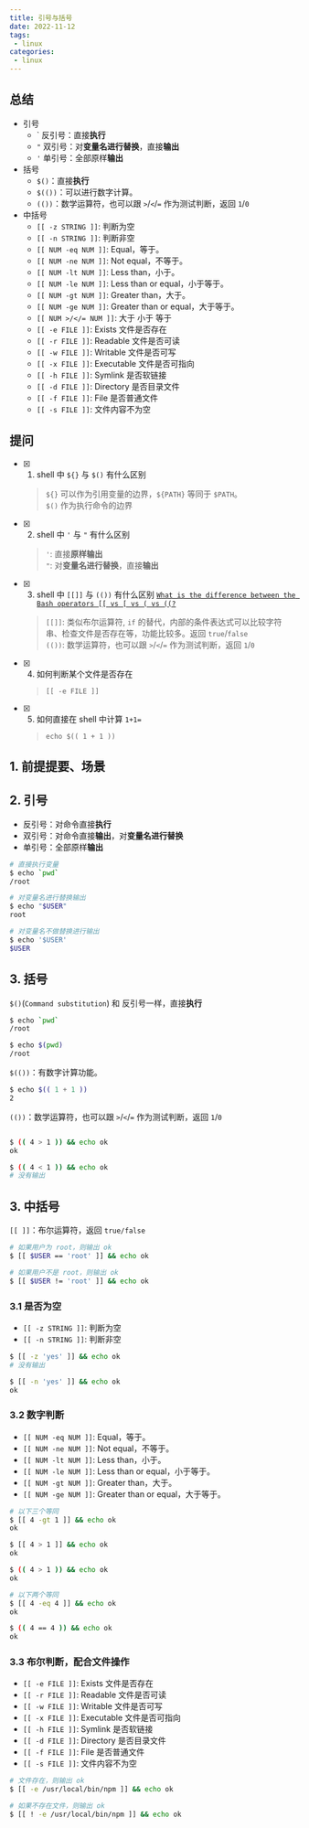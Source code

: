 ```yaml
---
title: 引号与括号
date: 2022-11-12
tags:
 - linux
categories: 
 - linux
---
```



## 总结
- 引号
    - &#96; 反引号：直接**执行** 
    - `"` 双引号：对**变量名进行替换**，直接**输出**
    - `'` 单引号：全部原样**输出**
- 括号
    - `$()`：直接**执行** 
    - `$(())`：可以进行数字计算。
    - `(())`：数学运算符，也可以跟 `>`/`<`/`=` 作为测试判断，返回 `1`/`0`
- 中括号
    - `[[ -z STRING ]]`: 判断为空
    - `[[ -n STRING ]]`: 判断非空
    - `[[ NUM -eq NUM ]]`: Equal，等于。
    - `[[ NUM -ne NUM ]]`: Not equal，不等于。
    - `[[ NUM -lt NUM ]]`: Less than，小于。
    - `[[ NUM -le NUM ]]`: Less than or equal，小于等于。
    - `[[ NUM -gt NUM ]]`: Greater than，大于。
    - `[[ NUM -ge NUM ]]`: Greater than or equal，大于等于。
    - `[[ NUM >/</= NUM ]]`: 大于 小于 等于
    - `[[ -e FILE ]]`: Exists 文件是否存在
    - `[[ -r FILE ]]`: Readable 文件是否可读
    - `[[ -w FILE ]]`: Writable 文件是否可写
    - `[[ -x FILE ]]`: Executable 文件是否可指向
    - `[[ -h FILE ]]`: Symlink 是否软链接
    - `[[ -d FILE ]]`: Directory 是否目录文件
    - `[[ -f FILE ]]`: File 是否普通文件
    - `[[ -s FILE ]]`: 文件内容不为空
## 提问
- [x] 1. shell 中 `${}` 与 `$()` 有什么区别
    > `${}` 可以作为引用变量的边界，`${PATH}` 等同于 `$PATH`。       
    `$()` 作为执行命令的边界
- [x] 2. shell 中 `'` 与 `"` 有什么区别
    > `'`: 直接**原样输出**      
    `"`: 对**变量名进行替换**，直接**输出**
- [x] 3. shell 中 `[[]]` 与 `(())` 有什么区别 [`What is the difference between the Bash operators [[ vs [ vs ( vs ((?`](https://unix.stackexchange.com/questions/306111/what-is-the-difference-between-the-bash-operators-vs-vs-vs)
    > `[[]]`: 类似布尔运算符, `if` 的替代，内部的条件表达式可以比较字符串、检查文件是否存在等，功能比较多。返回 `true`/`false`    
    `(())`: 数学运算符，也可以跟 `>`/`<`/`=` 作为测试判断，返回 `1`/`0`
- [x] 4. 如何判断某个文件是否存在
    > `[[ -e FILE ]]`
- [x] 5. 如何直接在 shell 中计算 `1+1=`
    > `echo $(( 1 + 1 ))`






## 1. 前提提要、场景




## 2. 引号
- 反引号：对命令直接**执行**
- 双引号：对命令直接**输出**，对**变量名进行替换**
- 单引号：全部原样**输出**

```bash
# 直接执行变量
$ echo `pwd`
/root

# 对变量名进行替换输出
$ echo "$USER"
root

# 对变量名不做替换进行输出
$ echo '$USER'
$USER
```

## 3. 括号
`$()`(`Command substitution`) 和 反引号一样，直接**执行**
```bash
$ echo `pwd`
/root

$ echo $(pwd)
/root
```
`$(())`：有数字计算功能。
```bash
$ echo $(( 1 + 1 ))
2
```


`(())`：数学运算符，也可以跟 `>`/`<`/`=` 作为测试判断，返回 `1`/`0`

```bash

$ (( 4 > 1 )) && echo ok
ok

$ (( 4 < 1 )) && echo ok
# 没有输出
```




## 3. 中括号 
`[[ ]]`：布尔运算符，返回 `true/false`
```bash
# 如果用户为 root，则输出 ok
$ [[ $USER == 'root' ]] && echo ok

# 如果用户不是 root，则输出 ok
$ [[ $USER != 'root' ]] && echo ok
```

### 3.1 是否为空 
- `[[ -z STRING ]]`: 判断为空
- `[[ -n STRING ]]`: 判断非空

```bash
$ [[ -z 'yes' ]] && echo ok
# 没有输出

$ [[ -n 'yes' ]] && echo ok
ok
```


### 3.2 数字判断
- `[[ NUM -eq NUM ]]`: Equal，等于。
- `[[ NUM -ne NUM ]]`: Not equal，不等于。
- `[[ NUM -lt NUM ]]`: Less than，小于。
- `[[ NUM -le NUM ]]`: Less than or equal，小于等于。
- `[[ NUM -gt NUM ]]`: Greater than，大于。
- `[[ NUM -ge NUM ]]`: Greater than or equal，大于等于。

```bash
# 以下三个等同
$ [[ 4 -gt 1 ]] && echo ok
ok

$ [[ 4 > 1 ]] && echo ok
ok

$ (( 4 > 1 )) && echo ok
ok
```
```bash
# 以下两个等同
$ [[ 4 -eq 4 ]] && echo ok
ok

$ (( 4 == 4 )) && echo ok
ok
```


### 3.3 布尔判断，配合文件操作
- `[[ -e FILE ]]`: Exists 文件是否存在
- `[[ -r FILE ]]`: Readable 文件是否可读
- `[[ -w FILE ]]`: Writable 文件是否可写
- `[[ -x FILE ]]`: Executable 文件是否可指向
- `[[ -h FILE ]]`: Symlink 是否软链接
- `[[ -d FILE ]]`: Directory 是否目录文件
- `[[ -f FILE ]]`: File 是否普通文件
- `[[ -s FILE ]]`: 文件内容不为空

```bash
# 文件存在，则输出 ok
$ [[ -e /usr/local/bin/npm ]] && echo ok

# 如果不存在文件，则输出 ok
$ [[ ! -e /usr/local/bin/npm ]] && echo ok
```


